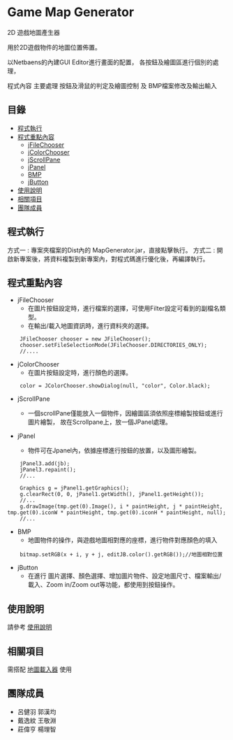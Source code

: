 # Game Map Generator

2D 遊戲地圖產生器

用於2D遊戲物件的地圖位置佈置。

以Netbaens的內建GUI Editor進行畫面的配置，
各按鈕及繪圖區進行個別的處理，

程式內容 主要處理 按鈕及滑鼠的判定及繪圖控制 及 BMP檔案修改及輸出輸入


## 目錄

- [程式執行](#程式執行)
- [程式重點內容](#程式重點內容)
	- [jFileChooser](#jFileChooser)
	- [jColorChooser](#jColorChooser)
	- [jScrollPane](#jScrollPane)
	- [jPanel](#jPanel)
	- [BMP](#BMP)
	- [jButton](#jButton)
- [使用說明](#使用說明)
- [相關項目](#相關項目)
- [團隊成員](#團隊成員)


## 程式執行

方式一 : 專案夾檔案的Dist內的 MapGenerator.jar，直接點擊執行。
方式二 : 開啟新專案後，將資料複製到新專案內，對程式碼進行優化後，再編譯執行。

## 程式重點內容

* jFileChooser 
	* 在圖片按鈕設定時，進行檔案的選擇，可使用Filter設定可看到的副檔名類型。
	* 在輸出/載入地圖資訊時，進行資料夾的選擇。
```
	JFileChooser chooser = new JFileChooser();
    chooser.setFileSelectionMode(JFileChooser.DIRECTORIES_ONLY);
	//....
```

* jColorChooser
	* 在圖片按鈕設定時，進行顏色的選擇。
```
	color = JColorChooser.showDialog(null, "color", Color.black);
```
* jScrollPane 
	* 一個scrollPane僅能放入一個物件，因繪圖區須依照座標繪製按鈕或進行圖片繪製，
故在Scrollpane上，放一個JPanel處理。


* jPanel 
	* 物件可在Jpanel內，依據座標進行按鈕的放置，以及圖形繪製。
```
	jPanel3.add(jb);
	jPanel3.repaint();
	//...
	
	Graphics g = jPanel1.getGraphics();
    g.clearRect(0, 0, jPanel1.getWidth(), jPanel1.getHeight());
	//...
	g.drawImage(tmp.get(0).Image(), i * paintHeight, j * paintHeight, tmp.get(0).iconW * paintHeight, tmp.get(0).iconH * paintHeight, null);
	//...
```

* BMP
	* 地圖物件的操作，與遊戲地圖相對應的座標，進行物件對應顏色的填入
```
	bitmap.setRGB(x + i, y + j, editJB.color().getRGB());//地圖相對位置
```

* jButton
	* 在進行 圖片選擇、顏色選擇、增加圖片物件、設定地圖尺寸、檔案輸出/載入、Zoom in/Zoom out等功能，都使用到按鈕操作。

## 使用說明

請參考   [使用說明]( http://34.80.12.180/7th/mapgenerator/-/blob/feature/mapgen/Map%20Generator%20user%20menual.md )

## 相關項目

需搭配 [地圖載入器](http://34.80.12.180/7th/gamebase/-/tree/feature/Map/src/maploader) 使用

## 團隊成員
* 呂健羽 郭漢均
* 戴逸紋 王敬淵
* 莊偉亨 楊理智
